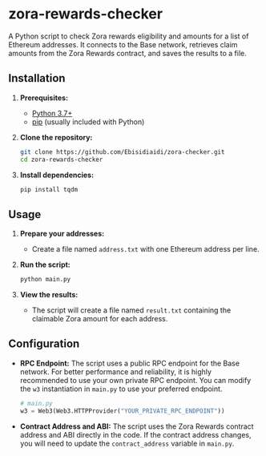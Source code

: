 # zora-rewards-checker

A Python script to check Zora rewards eligibility and amounts for a list of Ethereum addresses.  It connects to the Base network, retrieves claim amounts from the Zora Rewards contract, and saves the results to a file.

## Installation

1.  **Prerequisites:**

    *   [Python 3.7+](https://www.python.org/downloads/)
    *   [pip](https://pip.pypa.io/en/stable/installation/) (usually included with Python)

2.  **Clone the repository:**

    ```bash
    git clone https://github.com/Ebisidiaidi/zora-checker.git
    cd zora-rewards-checker
    ```

3.  **Install dependencies:**

    ```bash
    pip install tqdm
    ```

## Usage

1.  **Prepare your addresses:**

    *   Create a file named `address.txt` with one Ethereum address per line.

2.  **Run the script:**

    ```bash
    python main.py
    ```

3.  **View the results:**

    *   The script will create a file named `result.txt` containing the claimable Zora amount for each address.

## Configuration

*   **RPC Endpoint:** The script uses a public RPC endpoint for the Base network.  For better performance and reliability, it is highly recommended to use your own private RPC endpoint.  You can modify the `w3` instantiation in `main.py` to use your preferred endpoint.

    ```python
    # main.py
    w3 = Web3(Web3.HTTPProvider("YOUR_PRIVATE_RPC_ENDPOINT"))
    ```

*   **Contract Address and ABI:** The script uses the Zora Rewards contract address and ABI directly in the code.  If the contract address changes, you will need to update the `contract_address` variable in `main.py`.

